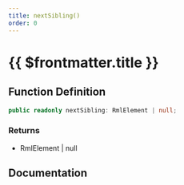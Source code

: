 ```yaml
---
title: nextSibling()
order: 0
---
```


# {{ $frontmatter.title }}

## Function Definition

```ts
public readonly nextSibling: RmlElement | null;
```

### Returns

* RmlElement | null

## Documentation

<!--@include: ./parts/nextSibling.md-->
